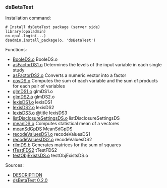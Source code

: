 

### dsBetaTest

Installation command:

	# Install dsBetaTest package (server side)
	library(opaladmin)
	o<-opal.login(...)
	dsadmin.install_package(o, 'dsBetaTest')

Functions:


* [BooleDS.o](BooleDS.o.html) BooleDS.o
* [asFactorDS1.o](asFactorDS1.o.html) Determines the levels of the input variable in each single study
* [asFactorDS2.o](asFactorDS2.o.html) Converts a numeric vector into a factor
* [covDS.o](covDS.o.html) Computes the sum of each variable and the sum of products for each pair of variables
* [glmDS1.o](glmDS1.o.html) glmDS1.o
* [glmDS2.o](glmDS2.o.html) glmDS2.o
* [lexisDS1.o](lexisDS1.o.html) lexisDS1
* [lexisDS2.o](lexisDS2.o.html) lexisDS2
* [lexisDS3.o](lexisDS3.o.html) @title lexisDS3
* [listDisclosureSettingsDS.o](listDisclosureSettingsDS.o.html) listDisclosureSettingsDS
* [meanDS.o](meanDS.o.html) Computes statistical mean of a vectores
* [meanSdGpDS](meanSdGpDS.html) MeanSdGpDS
* [recodeValuesDS1.o](recodeValuesDS1.o.html) recodeValuesDS1
* [recodeValuesDS2.o](recodeValuesDS2.o.html) recodeValuesDS2
* [rilmDS.b](rilmDS.b.html) Generates matrices for the sum of squares
* [tTestFDS2](tTestFDS2.html) tTestFDS2
* [testObjExistsDS.o](testObjExistsDS.o.html) testObjExistsDS.o

Sources:

* [DESCRIPTION](https://raw.github.com/datashield/dsBetaTest/0.2.0/DESCRIPTION)
* [dsBetaTest 0.2.0](https://github.com/datashield/dsBetaTest/tree/0.2.0)
